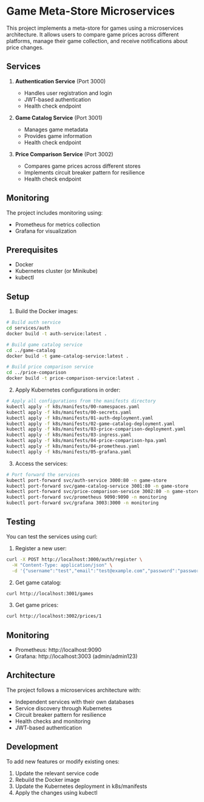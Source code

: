 # Game Meta-Store Microservices

This project implements a meta-store for games using a microservices architecture. It allows users to compare game prices across different platforms, manage their game collection, and receive notifications about price changes.

## Services

1. **Authentication Service** (Port 3000)
   - Handles user registration and login
   - JWT-based authentication
   - Health check endpoint

2. **Game Catalog Service** (Port 3001)
   - Manages game metadata
   - Provides game information
   - Health check endpoint

3. **Price Comparison Service** (Port 3002)
   - Compares game prices across different stores
   - Implements circuit breaker pattern for resilience
   - Health check endpoint

## Monitoring

The project includes monitoring using:
- Prometheus for metrics collection
- Grafana for visualization

## Prerequisites

- Docker
- Kubernetes cluster (or Minikube)
- kubectl

## Setup

1. Build the Docker images:
```bash
# Build auth service
cd services/auth
docker build -t auth-service:latest .

# Build game catalog service
cd ../game-catalog
docker build -t game-catalog-service:latest .

# Build price comparison service
cd ../price-comparison
docker build -t price-comparison-service:latest .
```

2. Apply Kubernetes configurations in order:
```bash
# Apply all configurations from the manifests directory
kubectl apply -f k8s/manifests/00-namespaces.yaml
kubectl apply -f k8s/manifests/00-secrets.yaml
kubectl apply -f k8s/manifests/01-auth-deployment.yaml
kubectl apply -f k8s/manifests/02-game-catalog-deployment.yaml
kubectl apply -f k8s/manifests/03-price-comparison-deployment.yaml
kubectl apply -f k8s/manifests/03-ingress.yaml
kubectl apply -f k8s/manifests/04-price-comparison-hpa.yaml
kubectl apply -f k8s/manifests/04-prometheus.yaml
kubectl apply -f k8s/manifests/05-grafana.yaml
```

3. Access the services:
```bash
# Port forward the services
kubectl port-forward svc/auth-service 3000:80 -n game-store
kubectl port-forward svc/game-catalog-service 3001:80 -n game-store
kubectl port-forward svc/price-comparison-service 3002:80 -n game-store
kubectl port-forward svc/prometheus 9090:9090 -n monitoring
kubectl port-forward svc/grafana 3003:3000 -n monitoring
```

## Testing

You can test the services using curl:

1. Register a new user:
```bash
curl -X POST http://localhost:3000/auth/register \
  -H "Content-Type: application/json" \
  -d '{"username":"test","email":"test@example.com","password":"password123"}'
```

2. Get game catalog:
```bash
curl http://localhost:3001/games
```

3. Get game prices:
```bash
curl http://localhost:3002/prices/1
```

## Monitoring

- Prometheus: http://localhost:9090
- Grafana: http://localhost:3003 (admin/admin123)

## Architecture

The project follows a microservices architecture with:
- Independent services with their own databases
- Service discovery through Kubernetes
- Circuit breaker pattern for resilience
- Health checks and monitoring
- JWT-based authentication

## Development

To add new features or modify existing ones:
1. Update the relevant service code
2. Rebuild the Docker image
3. Update the Kubernetes deployment in k8s/manifests
4. Apply the changes using kubectl
